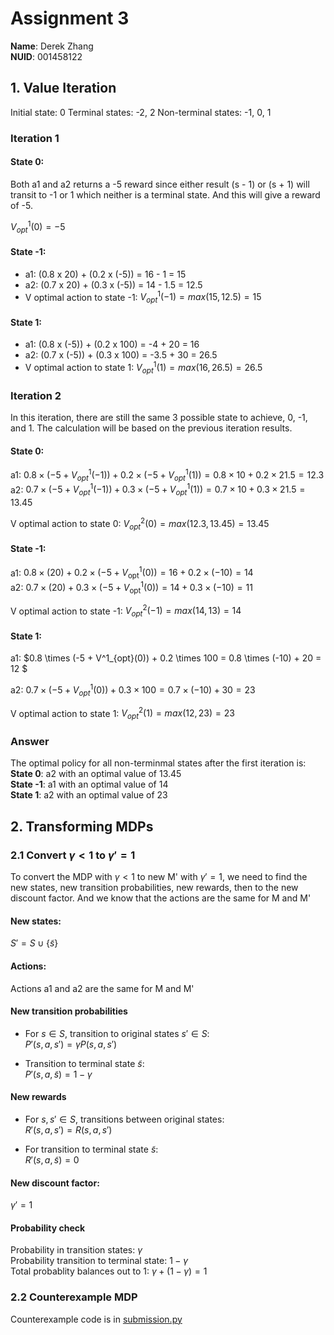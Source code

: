 # Assignment 3

**Name**: Derek Zhang  
**NUID**: 001458122

## 1. Value Iteration
Initial state: 0
Terminal states: -2, 2
Non-terminal states: -1, 0, 1

### Iteration 1
#### State 0:
Both a1 and a2 returns a -5 reward since either result (s - 1) or (s + 1) will transit to -1 or 1 which neither is a terminal state. And this will give a reward of -5.

$V^1_{opt}(0) = -5$  

#### State -1:
- a1: (0.8 x 20) + (0.2 x (-5)) = 16 - 1 = 15
- a2: (0.7 x 20) + (0.3 x (-5)) = 14 - 1.5 = 12.5
- V optimal action to state -1:
$V^1_{opt}(-1) = max(15, 12.5) = 15$

#### State 1:
- a1: (0.8 x (-5)) + (0.2 x 100) = -4 + 20 = 16
- a2: (0.7 x (-5)) + (0.3 x 100) = -3.5 + 30 = 26.5
- V optimal action to state 1:
$V^1_{opt}(1) = max(16, 26.5) = 26.5$

### Iteration 2
In this iteration, there are still the same 3 possible state to achieve, 0, -1, and 1. The calculation will be based on the previous iteration results.

#### State 0:
a1:
$0.8 \times (-5 + V^1_{{opt}}(-1)) + 0.2 \times (-5 + V^1_{{opt}}(1)) = 0.8 \times 10 + 0.2 \times 21.5 = 12.3$  
a2:
$0.7 \times (-5 + V^1_{{opt}}(-1)) + 0.3 \times (-5 + V^1_{{opt}}(1)) = 0.7 \times 10 + 0.3 \times 21.5 = 13.45$   

V optimal action to state 0:
$V^2_{opt}(0) = max(12.3, 13.45) = 13.45$

#### State -1:
a1:
$0.8 \times (20) + 0.2 \times (-5 + V^1_{\text{opt}}(0)) = 16 + 0.2 \times (-10) = 14$  
a2:
$0.7 \times (20) + 0.3 \times (-5 + V^1_{\text{opt}}(0)) = 14 + 0.3 \times (-10) = 11$  

V optimal action to state -1:
$V^2_{opt}(-1) = max(14, 13) = 14$  

#### State 1:
a1:
$0.8 \times (-5 + V^1_{opt}(0)) + 0.2 \times 100 = 0.8 \times (-10) + 20 = 12 $

a2:
$0.7 \times (-5 + V^1_{opt}(0)) + 0.3 \times 100 = 0.7 \times (-10) + 30 = 23$

V optimal action to state 1:
$V^2_{opt}(1) = max(12, 23) = 23$  

### Answer
The optimal policy for all non-terminmal states after the first iteration is:  
**State 0**: a2 with an optimal value of 13.45  
**State -1**: a1 with an optimal value of 14  
**State 1**: a2 with an optimal value of 23  



## 2. Transforming MDPs
### 2.1 Convert $\gamma < 1$ to $\gamma' = 1$
To convert the MDP with $\gamma < 1$ to new M' with $\gamma' = 1$, we need to find the new states, new transition probabilities, new rewards, then to the new discount factor. And we know that the actions are the same for M and M'

#### New states:
$S' = S \cup {\{\tilde s}\}$
#### Actions:
Actions a1 and a2 are the same for M and M'  

#### New transition probabilities
- For $s \in S$, transition to original states $s' \in S$:  
$P'(s, a, s') = \gamma P(s, a, s')$  

- Transition to terminal state $\tilde{s}$:  
$P' (s, a, \tilde s) = 1 - \gamma$

#### New rewards
- For $s, s' \in S$, transitions between original states:  
$R'(s, a, s') = R(s, a, s')$  

- For transition to terminal state $\tilde{s}$:  
$R'(s, a, \tilde s) = 0$

#### New discount factor:
$\gamma ' = 1$

#### Probability check
Probability in transition states: $\gamma$  
Probability transition to terminal state: $1 - \gamma$  
Total probablity balances out to 1: $\gamma + (1 - \gamma) = 1$

### 2.2 Counterexample MDP
Counterexample code is in [submission.py](../Assignment%202/Starter%20Code/submission.py)